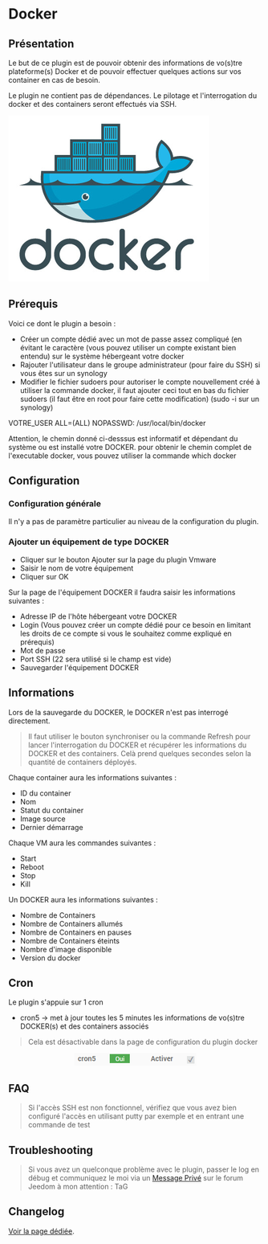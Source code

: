 # Docker

## Présentation

Le but de ce plugin est de pouvoir obtenir des informations de vo(s)tre plateforme(s) Docker et de pouvoir effectuer quelques actions sur vos container en cas de besoin.

Le plugin ne contient pas de dépendances.
Le pilotage et l'interrogation du docker et des containers seront effectués via SSH. 

![introduction01](../../../images/docker/docker_icon.png)


## Prérequis 

Voici ce dont le plugin a besoin : 
* Créer un compte dédié avec un mot de passe assez compliqué (en évitant le caractère  (vous pouvez utiliser un compte existant bien entendu) sur le système hébergeant votre docker
* Rajouter l'utilisateur dans le groupe administrateur (pour faire du SSH) si vous êtes sur un synology
* Modifier le fichier sudoers pour autoriser le compte nouvellement créé à utiliser la commande docker, il faut ajouter ceci tout en bas du fichier sudoers (il faut être en root pour faire cette modification) (sudo -i sur un synology)

VOTRE_USER  ALL=(ALL) NOPASSWD: /usr/local/bin/docker

Attention, le chemin donné ci-desssus est informatif et dépendant du système ou est installé votre DOCKER. pour obtenir le chemin complet de l'executable docker, vous pouvez utiliser la commande which docker

## Configuration

### Configuration générale

Il n'y a pas de paramètre particulier au niveau de la configuration du plugin.

### Ajouter un équipement de type DOCKER

* Cliquer sur le bouton Ajouter sur la page du plugin Vmware
* Saisir le nom de votre équipement
* Cliquer sur OK

Sur la page de l'équipement DOCKER il faudra saisir les informations suivantes :

* Adresse IP de l'hôte hébergeant votre DOCKER
* Login  (Vous pouvez créer un compte dédié pour ce besoin en limitant les droits de ce compte si vous le souhaitez comme expliqué en prérequis)
* Mot de passe
* Port SSH (22 sera utilisé si le champ est vide)
* Sauvegarder l'équipement DOCKER


## Informations

Lors de la sauvegarde du DOCKER, le DOCKER n'est pas interrogé directement.

> Il faut utiliser le bouton synchroniser ou la commande Refresh pour lancer l'interrogation du DOCKER et récupérer les informations du DOCKER et des containers. Celà prend quelques secondes selon la quantité de containers déployés.

Chaque container aura les informations suivantes :
* ID du container
* Nom
* Statut du container
* Image source
* Dernier démarrage


Chaque VM aura les commandes suivantes :
* Start
* Reboot
* Stop
* Kill


Un DOCKER aura les informations suivantes : 
* Nombre de Containers
* Nombre de Containers allumés
* Nombre de Containers en pauses
* Nombre de Containers éteints
* Nombre d'image disponible
* Version du docker

## Cron

Le plugin s'appuie sur 1 cron
* cron5 -> met à jour toutes les 5 minutes les informations de vo(s)tre DOCKER(s) et des containers associés

> Cela est désactivable dans la page de configuration du plugin docker
<p align="center">
  <img src="https://github.com/TaGGoU91/jeedom_docs/blob/master/images/docker/cron_plugin.png?raw=true" alt="Liste des Crons"/>
</p>


## FAQ

> Si l'accès SSH est non fonctionnel, vérifiez que vous avez bien configuré l'accès en utilisant putty par exemple et en entrant une commande de test


## Troubleshooting

> Si vous avez un quelconque problème avec le plugin, passer le log en débug et communiquez le moi via un [Message Privé](https://www.jeedom.com/forum/ucp.php?i=pm&mode=compose) sur le forum Jeedom à mon attention : TaG


## Changelog

[Voir la page dédiée](../changelog.md).
